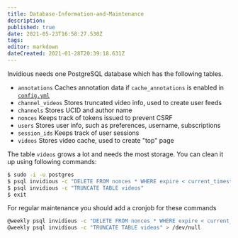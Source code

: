 ```yaml
---
title: Database-Information-and-Maintenance
description: 
published: true
date: 2021-05-23T16:58:27.530Z
tags: 
editor: markdown
dateCreated: 2021-01-28T20:39:18.631Z
---
```


Invidious needs one PostgreSQL database which has the following tables.

- `annotations` Caches annotation data if `cache_annotations` is enabled in [`config.yml`](./Configuration)
- `channel_videos` Stores truncated video info, used to create user feeds  
- `channels` Stores UCID and author name  
- `nonces` Keeps track of tokens issued to prevent CSRF  
- `users` Stores user info, such as preferences, username, subscriptions  
- `session_ids` Keeps track of user sessions  
- `videos` Stores video cache, used to create "top" page  

The table `videos` grows a lot and needs the most storage. You can clean it up using following commands:
```bash
$ sudo -i -u postgres
$ psql invidious -c "DELETE FROM nonces * WHERE expire < current_timestamp"
$ psql invidious -c "TRUNCATE TABLE videos"
$ exit
```

For regular maintenance you should add a cronjob for these commands
```bash
@weekly psql invidious -c "DELETE FROM nonces * WHERE expire < current_timestamp" > /dev/null
@weekly psql invidious -c "TRUNCATE TABLE videos" > /dev/null
```
